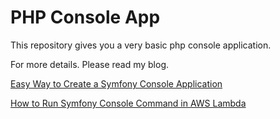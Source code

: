 # PHP Console App

This repository gives you a very basic php console application. 

For more details. Please read my blog. 

[Easy Way to Create a Symfony Console Application](https://github.com/tanvir/php-console-app)

[How to Run Symfony Console Command in AWS Lambda](https://tanvir-ahmad.medium.com/how-to-run-symfony-console-command-in-aws-lambda-347d535e97da)  